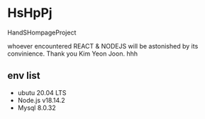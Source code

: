 # HsHpPj
HandSHompageProject

whoever encountered REACT & NODEJS will be astonished by its convinience.
Thank you Kim Yeon Joon. hhh

## env list
- ubutu 20.04 LTS
- Node.js v18.14.2
- Mysql 8.0.32